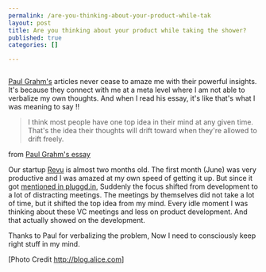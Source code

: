 ```yaml
--- 
permalink: /are-you-thinking-about-your-product-while-tak
layout: post
title: Are you thinking about your product while taking the shower?
published: true
categories: []

---
```

<p class="post-image"><img src="http://farm4.static.flickr.com/3590/3390088768_39a1bdfce9.jpg" alt="" /></p>

<a href="http://www.paulgraham.com/articles.html">Paul Grahm's</a> articles never cease to amaze me with their powerful insights. It's because they connect with me at a meta level where I am not able to verbalize my own thoughts. And when I read his essay, it's like that's what I was meaning to say !!

<blockquote>
I think most people have one top idea in their mind at any given time. That's the idea their thoughts will drift toward when they're allowed to drift freely.
</blockquote>
from <a href="http://www.paulgraham.com/top.html">Paul Grahm's essay</a>


Our startup <a href="http://www.revu.in">Revu</a> is almost two months old. The first month (June) was very productive and I was amazed at my own speed of getting it up. But since it got <a href="http://www.pluggd.in/reviews-on-mobile-checkins-at-revu-297/">mentioned in pluggd.in</a>, Suddenly the focus shifted from development to a lot of distracting meetings. The meetings by themselves did not take a lot of time, but it shifted the top idea from my mind. Every idle moment I was thinking about these VC meetings and less on product development. And that actually showed on the development.

Thanks to Paul for verbalizing the problem, Now I need to consciously keep right stuff in my mind.

[Photo Credit <a href="http://blog.alice.com/2009/05/page/3/">http://blog.alice.com</a>]

